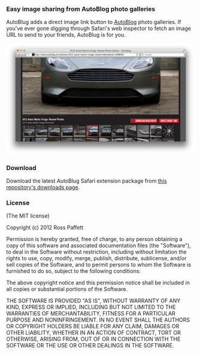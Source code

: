 ### Easy image sharing from AutoBlog photo galleries

AutoBlug adds a direct image link button to [AutoBlog](http://autoblog.com/) photo galleries. If you've ever gone digging through Safari's web inspector to fetch an image URL to send to your friends, AutoBlug is for you.

<img src="https://github.com/raws/autoblug/raw/gh-pages/images/autoblug.png" width="1159">

### Download

Download the latest AutoBlug Safari extension package from [this repository's downloads page](https://github.com/raws/autoblug/downloads).

### License

(The MIT license)

Copyright (c) 2012 Ross Paffett

Permission is hereby granted, free of charge, to any person obtaining a copy of this software and associated documentation files (the "Software"), to deal in the Software without restriction, including without limitation the rights to use, copy, modify, merge, publish, distribute, sublicense, and/or sell copies of the Software, and to permit persons to whom the Software is furnished to do so, subject to the following conditions:

The above copyright notice and this permission notice shall be included in all copies or substantial portions of the Software.

THE SOFTWARE IS PROVIDED "AS IS", WITHOUT WARRANTY OF ANY KIND, EXPRESS OR IMPLIED, INCLUDING BUT NOT LIMITED TO THE WARRANTIES OF MERCHANTABILITY, FITNESS FOR A PARTICULAR PURPOSE AND NONINFRINGEMENT. IN NO EVENT SHALL THE AUTHORS OR COPYRIGHT HOLDERS BE LIABLE FOR ANY CLAIM, DAMAGES OR OTHER LIABILITY, WHETHER IN AN ACTION OF CONTRACT, TORT OR OTHERWISE, ARISING FROM, OUT OF OR IN CONNECTION WITH THE SOFTWARE OR THE USE OR OTHER DEALINGS IN THE SOFTWARE.
